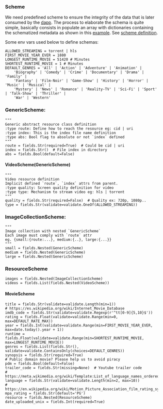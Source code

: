 ### Scheme

We need predefined scheme to ensure the integrity of the data that is later consumed by the [dapp](https://github.com/ZorrillosDev/watchit-desktop).
The process to elaborate the schema is quite simple, basically consists in populate an array with dictionaries containing the
schematized metadata as shown in this [example](https://github.com/ZorrillosDev/watchit-gateway/blob/master/resolvers/dummy/dummy.py).
See [scheme definition](https://github.com/ZorrillosDev/watchit-gateway/blob/master/src/core/scheme/definition.py).

Some env vars used below to define schemas:

```
ALLOWED_STREAMING = torrent | hls
FIRST_MOVIE_YEAR_EVER = 1880
LONGEST_RUNTIME_MOVIE = 51420 # Minutes
SHORTEST_RUNTIME_MOVIE = 1 # Minutes
DEFAULT_GENRES = 'All' | 'Action' | 'Adventure' | 'Animation' | 
    'Biography' | 'Comedy' | 'Crime' | 'Documentary' | 'Drama' | 'Family' |
    'Fantasy' | 'Film-Noir' | 'Game-Show' | 'History' | 'Horror' | 'Music' | 'Musical' |
    'Mystery' | 'News' | 'Romance' | 'Reality-TV' | 'Sci-Fi' | 'Sport' | 'Talk-Show' | 'Thriller' | 
    'War' | 'Western'  
```

### GenericScheme:

    """
    Generic abstract resource class definition
    :type route: Define how to reach the resource eg: cid | uri
    :type index: This is the index file name definition
    :type abs: Bool flag to absolute or not `index` defined
    """
    route = fields.Str(required=True)  # Could be cid | uri
    index = fields.Str()  # File index in directory
    abs = fields.Bool(default=False)

#### VideoScheme(GenericScheme)
    """
    Video resource definition 
    Implicit defined `route`, `index` attrs from parent.
    :type quality: Screen quality definition for video
    :type type: Mechanism to stream video eg: hls | torrent
    """
    quality = fields.Str(required=False)  # Quality ex: 720p, 1080p..
    type = fields.Str(validate=validate.OneOf(ALLOWED_STREAMING))

### ImageCollectionScheme:
    """
    Image collection with nested `GenericScheme`
    Each image must comply with `route` attr
    eg. {small:{route:...}, medium:{..}, large:{...}}
    """
    small = fields.Nested(GenericScheme)
    medium = fields.Nested(GenericScheme)
    large = fields.Nested(GenericScheme)

### ResourceScheme
    images = fields.Nested(ImageCollectionScheme)
    videos = fields.List(fields.Nested(VideoScheme))

#### MovieScheme

    title = fields.Str(validate=validate.Length(min=1))
    # https://es.wikipedia.org/wiki/Internet_Movie_Database
    imdb_code = fields.Str(validate=validate.Regexp(r'^tt[0-9]{5,10}$'))
    rating = fields.Float(validate=validate.Range(min=0, max=DEFAULT_RATE_MAX))
    year = fields.Int(validate=validate.Range(min=FIRST_MOVIE_YEAR_EVER, max=date.today().year + 1))
    runtime = fields.Float(validate=validate.Range(min=SHORTEST_RUNTIME_MOVIE, max=LONGEST_RUNTIME_MOVIE))
    genres = fields.List(fields.Str(), validate=validate.ContainsOnly(choices=DEFAULT_GENRES))
    synopsis = fields.Str(required=True)
    # Public domain movie? Please help us to avoid piracy
    pdm = fields.Bool(default=False)
    trailer_code = fields.Str(missing=None)  # Youtube trailer code
    # https://meta.wikimedia.org/wiki/Template:List_of_language_names_ordered_by_code
    language = fields.Str(validate=validate.Length(min=2, max=10))
    # https://en.wikipedia.org/wiki/Motion_Picture_Association_film_rating_system
    mpa_rating = fields.Str(default='PG')
    resource = fields.Nested(ResourceScheme)
    date_uploaded_unix = fields.Int(required=True)

